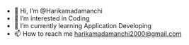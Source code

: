 - 👋 Hi, I’m @Harikamadamanchi
- 👀 I’m interested in Coding
- 🌱 I’m currently learning Application Developing 
- 📫 How to reach me harikamadamanchi2000@gmail.com

<!---
Harikamadamanchi/Harikamadamanchi is a ✨ special ✨ repository because its `README.md` (this file) appears on your GitHub profile.
You can click the Preview link to take a look at your changes.
--->
